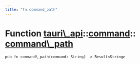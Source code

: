 ```yaml
---
title: "fn.command_path"
---
```


# Function [tauri\\\_api](/docs/api/rust/tauri\_api/../index.html)::​[command](/docs/api/rust/tauri\_api/index.html)::​[command\\\_path](/docs/api/rust/tauri\_api/)

    pub fn command\_path(command: String) -> Result<String>

      